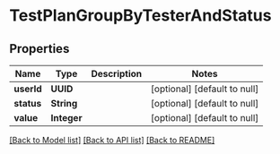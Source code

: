 # TestPlanGroupByTesterAndStatus
## Properties

| Name | Type | Description | Notes |
|------------ | ------------- | ------------- | -------------|
| **userId** | **UUID** |  | [optional] [default to null] |
| **status** | **String** |  | [optional] [default to null] |
| **value** | **Integer** |  | [optional] [default to null] |

[[Back to Model list]](../README.md#documentation-for-models) [[Back to API list]](../README.md#documentation-for-api-endpoints) [[Back to README]](../README.md)

